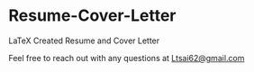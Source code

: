 # Resume-Cover-Letter
LaTeX Created Resume and Cover Letter

Feel free to reach out with any questions at Ltsai62@gmail.com
